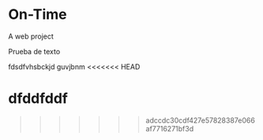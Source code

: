 On-Time
=======

A web project

Prueba de texto

fdsdfvhsbckjd
guvjbnm 
<<<<<<< HEAD


dfddfddf
=======
>>>>>>> adccdc30cdf427e57828387e066af7716271bf3d
